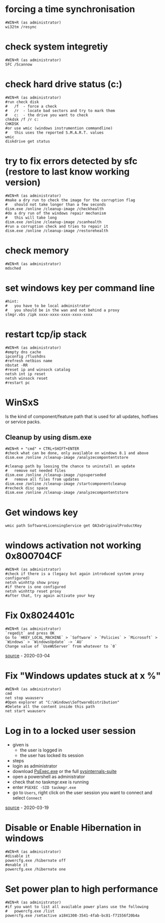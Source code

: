 # forcing a time synchronisation

```
#WIN+R (as administrator)
wi32tm /resync
```

# check system integretiy

```
#WIN+R (as administrator)
SFC /Scannow
```

# check hard drive status (c:)

```
#WIN+R (as administrator)
#run check disk
#   /f  - force a check
#   /r  - locate bad sectors and try to mark them
#   c:  - the drive you want to check
chkdsk /f /r c:
CHKDSK
#or use wmic (windows instrumention commandline)
#   this uses the reported S.M.A.R.T. values
wmic
diskdrive get status
```

# try to fix errors detected by sfc (restore to last know working version)

```
#WIN+R (as administrator)
#make a dry run to check the image for the corruption flag
#   should not take longer than a few seconds
dism.exe /online /cleanup-image /checkhealth
#do a dry run of the windows repair mechanism
#   this will take long
dism.exe /online /cleanup-image /scanhealth
#run a corruption check and tries to repair it
dism.exe /online /cleanup-image /restorehealth
```

# check memory

```
#WIN+R (as administrator)
mdsched
```

# set windows key per command line

```
#hint:
#   you have to be local administrator
#   you should be in the wan and not behind a proxy
slmgr.vbs /ipk xxxx-xxxx-xxxx-xxxx-xxxx
```

# restart tcp/ip stack

```
#WIN+R (as administrator)
#empty dns cache
ipconfig /flushdns
#refresh netbios name
nbstat -RR
#reset ip and winsock catalog
netsh int ip reset
netsh winsock reset
#restart pc
```

# WinSxS

Is the kind of component/feature path that is used for all updates, hotfixes or service packs.

## Cleanup by using dism.exe

```
#WIN+R + "cmd" + CTRL+SHIFT+ENTER
#check what can be done, only available on windows 8.1 and above
dism.exe /online /cleanup-image /analyzecompontentstore

#cleanup path by loosing the chance to uninstall an update
#   remove not needed files
dism.exe /online /cleanup-image /spsuperseded
#   remove all files from updates
dism.exe /online /cleanup-image /startcomponentcleanup
#recheck disc space
dism.exe /online /cleanup-image /analyzecompontentstore
```

# Get windows key

```
wmic path SoftwareLicensingService get OA3xOriginalProductKey
```

# windows activation not working 0x800704CF

```
#WIN+R (as administrator)
#check if there is a (legacy but again introduced system proxy configured)
netsh winhttp show proxy
#if there is one configured
netsh winhttp reset proxy
#after that, try again activate your key
```

# Fix 0x8024401c

```
#WIN+R (as administrator)
`regedit` and press OK
Go to `HKEY_LOCAL_MACHINE` > `Software` > `Policies` > `Microsoft` > `Windows` > `WindowsUpdate` -> `AU`
Change value of `UseWUServer` from whatever to `0`
```

[source](https://www.drivereasy.com/knowledge/windows-update-error-0x8024401c-fixed/) - 2020-03-04

# Fix "Windows updates stuck at x %"

```
#WIN+R (as administrator)
cmd
net stop wuauserv
#Open explorer at "C:\Windows\SoftwareDistribution"
#Delete all the content inside this path
net start wuauserv
```

# Log in to a locked user session

* given is
    * the user is logged in
    * the user has locked its session
* steps
* login as administrator
* download [PsExec.exe](https://docs.microsoft.com/en-us/sysinternals/downloads/psexec) or the full [sysinternals-suite](https://live.sysinternals.com/)
* open a powershell as administrator
* check that no taskmgr.exe is running
* enter `PSEXEC -SID taskmgr.exe`
* go to `Users`, right click on the user session you want to connect and select `Connect`

[source](https://www.windowspro.de/sami-laiho/gesperrten-windows-desktop-eines-users-zugreifen-ohne-passwort-zu-kennen) - 2020-03-19

# Disable or Enable Hibernation in windows

```
#WIN+R (as administrator)
#disable it
powercfg.exe /hibernate off
#enable it
powercfg.exe /hibernate one
```

# Set power plan to high performance

```
#WIN+R (as administrator)
#if you want to list all available power plans use the following
#   powercfg.exe /list
powercfg.exe /setactive a1841308-3541-4fab-bc81-f71556f20b4a
```
